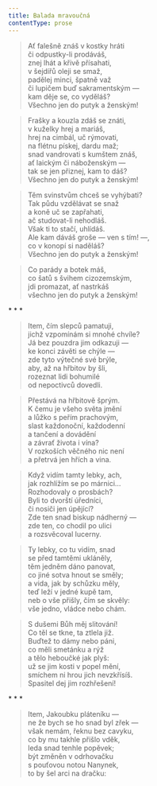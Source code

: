 ```yaml
---
title: Balada mravoučná
contentType: prose
---
```


> Ať falešně znáš v kostky hráti  
> či odpustky-li prodáváš,  
> znej lhát a křivě přísahati,  
> v šejdířů oleji se smaž,  
> padělej minci, špatně važ  
> či lupičem buď sakramentským —  
> kam děje se, co vyděláš?  
> Všechno jen do putyk a ženským!

> Frašky a kouzla zdáš se znáti,  
> v kuželky hrej a mariáš,  
> hrej na cimbál, uč rýmovati,  
> na flétnu pískej, dardu maž;  
> snad vandrovati s kumštem znáš,  
> ať laickým či náboženským —  
> tak se jen přiznej, kam to dáš?  
> Všechno jen do putyk a ženským!

> Těm svinstvům chceš se vyhýbati?  
> Tak půdu vzdělávat se snaž  
> a koně uč se zapřahati,  
> ač studovat-li nehodláš.  
> Však ti to stačí, uhlídáš.  
> Ale kam dáváš groše — ven s tím! —,  
> co v konopí si naděláš?  
> Všechno jen do putyk a ženským!

> Co parády a botek máš,  
> co šatů s švihem cizozemským,  
> jdi promazat, ať nastrkáš  
> všechno jen do putyk a ženským!



\* \* \*

> Item, čím slepců pamatuji,  
> jichž vzpomínám si mnohé chvíle?  
> Já bez pouzdra jim odkazuji —  
> ke konci závěti se chýle —  
> zde tyto výtečné své brýle,  
> aby, až na hřbitov by šli,  
> rozeznat lidi bohumilé  
> od nepoctivců dovedli.

> Přestává na hřbitově šprým.  
> K čemu je všeho světa jmění  
> a lůžko s peřím prachovým,  
> slast každonoční, každodenní  
> a tančení a dovádění  
> a závrať života i vína?  
> V rozkoších věčného nic není  
> a přetrvá jen hřích a vina.

> Když vidím tamty lebky, ach,  
> jak rozhlížím se po márnici…  
> Rozhodovaly o prosbách?  
> Byli to dvorští úředníci,  
> či nosiči jen úpějící?  
> Zde ten snad biskup nádherný —  
> zde ten, co chodil po ulici  
> a rozsvěcoval lucerny.

> Ty lebky, co tu vidím, snad  
> se před tamtěmi ukláněly,  
> těm jedněm dáno panovat,  
> co jiné sotva hnout se směly;  
> a vida, jak by schůzku měly,  
> teď leží v jedné kupě tam,  
> neb o vše přišly, čím se skvěly:  
> vše jedno, vládce nebo chám.

> S dušemi Bůh měj slitování!  
> Co těl se tkne, ta ztlela již.  
> Buďtež to dámy nebo páni,  
> co měli smetánku a rýž  
> a tělo heboučké jak plyš:  
> už se jim kosti v popel mění,  
> smíchem ni hrou jich nevzkřísíš.  
> Spasitel dej jim rozhřešení!



\* \* \*

> Item, Jakoubku pláteníku —  
> ne že bych se ho snad byl zřek —  
> však nemám, řeknu bez cavyku,  
> co by mu takhle přišlo vděk,  
> leda snad tenhle popěvek;  
> být změněn v odrhovačku  
> s pouťovou notou Nanynek,  
> to by šel arci na dračku:
